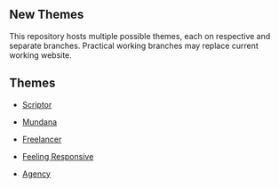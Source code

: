 New Themes
---

This repository hosts multiple possible themes, each on respective and separate
branches. Practical working branches may replace current working website.

## Themes

- [Scriptor][1]
- [Mundana][2]
- [Freelancer][3]
- [Feeling Responsive][4]
- [Agency][5]

  [1]: https://www.github.com/JustGoodThemes/Scriptor-Jekyll-Theme
  [2]: https://www.github.com/wowthemesnet/mundana-theme-jekyll
  [3]: https://www.github.com/jeromelachaud/freelancer-theme
  [4]: https://www.github.com/Phlow/feeling-responsive
  [5]: https://www.github.com/y7kim/agency-jekyll-theme
